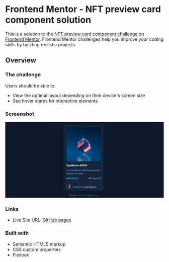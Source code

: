 # Frontend Mentor - NFT preview card component solution

This is a solution to the [NFT preview card component challenge on Frontend Mentor](https://www.frontendmentor.io/challenges/nft-preview-card-component-SbdUL_w0U). Frontend Mentor challenges help you improve your coding skills by building realistic projects. 

## Overview

### The challenge

Users should be able to:

- View the optimal layout depending on their device's screen size
- See hover states for interactive elements

### Screenshot

![design preview](./images/website-review.jpg)

### Links

- Live Site URL: [GitHub pages](https://elaf-gardi.github.io/NFT-preview-card/)

### Built with

- Semantic HTML5 markup
- CSS custom properties
- Flexbox


